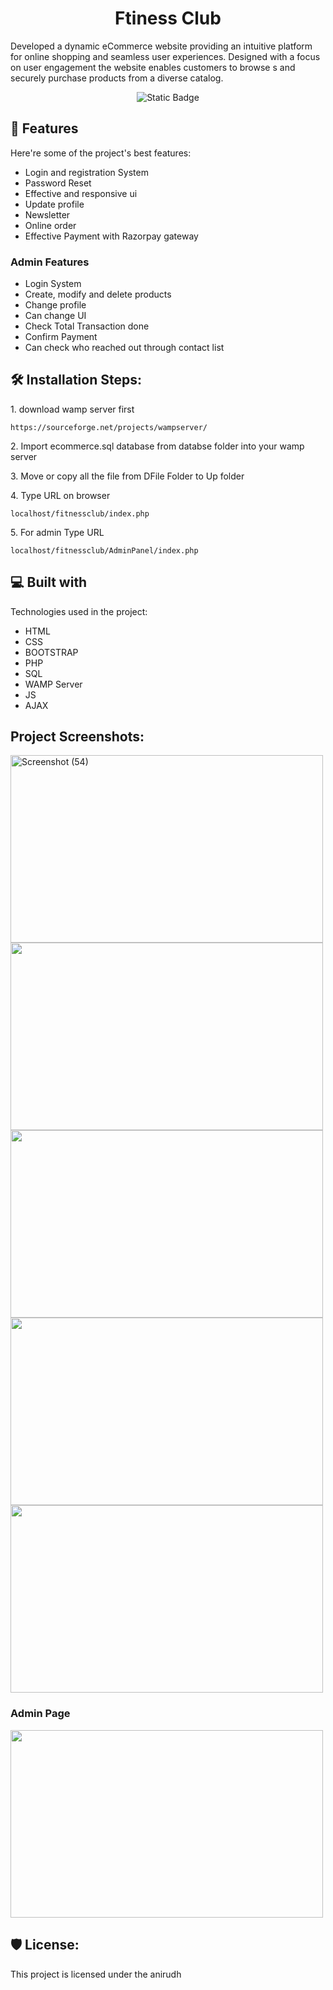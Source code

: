 <h1 align="center" id="title">Ftiness Club</h1>

<p id="description">Developed a dynamic eCommerce website providing an intuitive platform for online shopping and seamless user experiences. Designed with a focus on user engagement the website enables customers to browse s and securely purchase products from a diverse catalog.</p>

<p align="center"><img alt="Static Badge" src="https://img.shields.io/badge/any_text-you_like-blue"></p>


  
  
<h2>🧐 Features</h2>

Here're some of the project's best features:

*   Login and registration System
*   Password Reset
*   Effective and responsive ui
*   Update profile
*   Newsletter
*   Online order
*   Effective Payment with Razorpay gateway


<h3>Admin Features</h3>

* Login System
* Create, modify and delete products 
* Change profile
* Can change UI 
* Check Total Transaction done
* Confirm Payment
* Can check who reached out through contact list


<h2>🛠️ Installation Steps:</h2>

<p>1. download wamp server first</p>

```
https://sourceforge.net/projects/wampserver/
```

<p>2. Import ecommerce.sql database from databse folder into your wamp server</p>

<p>3. Move or copy all the file from DFile Folder to Up folder</p>

<p>4. Type URL on browser</p>

```
localhost/fitnessclub/index.php
```

<p>5. For admin Type URL</p>

```
localhost/fitnessclub/AdminPanel/index.php
```

  
  
<h2>💻 Built with</h2>

Technologies used in the project:

*   HTML
*   CSS
*   BOOTSTRAP
*   PHP
*   SQL
*   WAMP Server
*   JS
*   AJAX


<h2>Project Screenshots:</h2>

<img src="https://github.com/abhay404science/Fitness-club/assets/173938121/63273617-6bd2-4137-b676-2043a497d97f" alt="Screenshot (54)" width="500" height="300" />

<img src = "https://github.com/abhay404science/Fitness-club/assets/173938121/7cf13d85-ef24-4243-9a16-1f82a6838208" width="500" height="300">

<img src = "https://github.com/abhay404science/Fitness-club/assets/173938121/341f7505-3f7b-45d8-b922-bb7574468284" width="500" height="300">

<img src = "https://github.com/abhay404science/Fitness-club/assets/173938121/dfe7aea1-8ed2-47d9-9a9e-d1ae20935082" width="500" height="300">

<img src = "https://github.com/abhay404science/Fitness-club/assets/173938121/19e00a91-12c7-4821-a2af-d08233c9485b" width="500" height="300">
</center>

<h3>Admin Page</h3>

<img src = "https://github.com/abhay404science/Fitness-club/assets/173938121/6fc56735-df58-4e02-8fb1-95280dff3e4a" width="500" height="300">





<h2>🛡️ License:</h2>

This project is licensed under the anirudh
